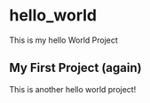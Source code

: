 # hello_world

This is my hello World Project

## My First Project (again)

This is another hello world project!
